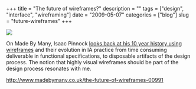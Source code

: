 +++
title = "The future of wireframes?"
description = ""
tags = ["design", "interface", "wireframing"]
date = "2009-05-07"
categories = ["blog"]
slug = "future-wireframes"
+++



  <div class="notebook-screenshot"><a href="http://www.madebymany.co.uk/the-future-of-wireframes-00991"><img src="/media/bluga/wt4a0384ec3f448_0.jpg"/></a></div><p>On Made By Many, Isaac Pinnock <a href="http://www.madebymany.co.uk/the-future-of-wireframes-00991">looks back at his 10 year history using wireframes</a> and their evolution in IA practice from time consuming deliverable in functional specifications, to disposable artifacts of the design process. The notion that highly visual wireframes should be part of the design process resonates with me. </p>
    
  <a href="http://www.madebymany.co.uk/the-future-of-wireframes-00991">http://www.madebymany.co.uk/the-future-of-wireframes-00991</a>
